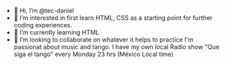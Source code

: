 - 👋 Hi, I’m @tec-daniel
- 👀 I’m interested in first learn HTML, CSS as a starting point for further coding experiences. 
- 🌱 I’m currently learning HTML
- 💞️ I’m looking to collaborate on whatever it helps to practice
I'm passionat about music and tango. I have my own local Radio show "Que siga el tango" every Monday 23 hrs (México Local time)

<!---
tec-daniel/tec-daniel is a ✨ special ✨ repository because its `README.md` (this file) appears on your GitHub profile.
You can click the Preview link to take a look at your changes.
--->
